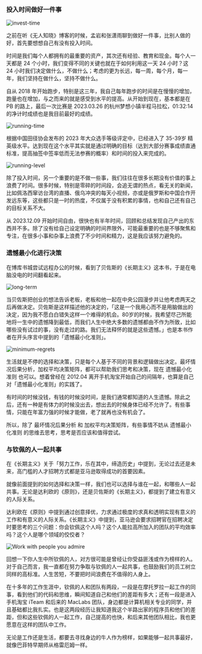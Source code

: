
### 投入时间做好一件事

![invest-time](https://cdn.nlark.com/yuque/0/2023/png/177619/1682408789348-00ac1092-ceac-438c-b40d-3b6cf7f84bf1.png)

之前在听《无人知晓》博客的时候，孟岩和张潇雨聊到做好一件事，比别人做的好，首先要想想自己有没有投入时间。

时间是我们每个人都拥有的最重要的资产，其次还有经验、教育和现金。每个人一天都是 24 个小时，我们变得不同的关键也就在于如何利用这一天 24 小时？这 24 小时我们决定做什么，不做什么；考虑的更为长远，每一周，每个月，每一年，我们坚持在做什么，坚持不做什么。

自从 2018 年开始跑步，特别是这三年，我自己每年跑步的时间是在慢慢的增加，跑量也在增加，与之而来的就是感受到水平的提高。从开始到现在，基本都是在 PB 的路上，最后一次比赛是 2023.03.26 的杭州梦想小镇半程马拉松，01:32:14 的净计时成绩也是我目前最好的成绩。

![running-time](https://cdn.nlark.com/yuque/0/2023/png/177619/1682398463096-bf9ef90d-a23d-4992-bd9e-ae6a49cd3b6b.png)

根据中国田径协会发布的 2023 年大众选手等级评定中，已经进入了 35-39岁 精英级水平。达到现在这个水平其实就是通过明确的目标（达到大部分赛事成绩直通标准，提高抽签中签率低而无法参赛的概率）和时间的投入来完成的。

![running-level](https://cdn.nlark.com/yuque/0/2023/png/177619/1682398429146-ac506678-bafa-4338-8d61-3fb70bd7e339.png)

除了投入时间，另一个重要的是不做一些事，我们往往在很多长期没有价值的事上浪费了时间。很多时候，特别是零碎的时间段，会追无谓的热点，看无关的新闻，比如佩洛西窜访台湾的直播、俄乌冲突的每天小视频，亦或是俄罗斯和中国合作开发远东等，这些都只是一时的热度，不仅属于没有积累的事情，也和自己还有自己的目标关系不大。

从 2023.12.09 开始时间自由，很快也有半年时间，回顾和总结发现自己产出的东西并不多。除了没有给自己设定明确的时间界限外，可能最重要的也是不够聚焦和专注，在很多小事和杂事上浪费了不少时间和精力，这是我应该努力避免的。

### 遗憾最小化进行决策

在博库书城尝试远程办公的时候，看到了贝佐斯的《长期主义》这本书，于是在电脑没电的时间翻看起来。

![long-term](https://cdn.nlark.com/yuque/0/2023/png/177619/1682398473751-65216a8d-135d-43d2-93df-21259c3a9569.png)

当贝佐斯把创业的想法告诉老板，老板和他一起在中央公园漫步并让他考虑两天之后再做决定。贝佐斯是这样描述他的决定的，「这是一个我用心而不是用脑做出的决定，因为我不愿白白错失这样一个难得的机会。80岁的时候，我希望尽己所能地将一生中的遗憾降到最低，而我们人生中绝大多数的遗憾都由不作为所致，比如哪些没有试过的事，没有走过的路。我们无法释怀的就是这些遗憾。」也是本书作者在开头序言中提到的「遗憾最小化准则」。

![minimum-regrets](https://cdn.nlark.com/yuque/0/2023/png/177619/1682398482930-af4a61a4-7cce-45ae-b9a6-c0b5b0bdac78.png)

生活就是不停的选择和决策，只是每个人基于不同的背景和逻辑做出决定。最坏情况后果分析，加权平均决策矩阵，都可以帮助我们思考和决策，现在 遗憾最小化准则 也可以。想着曾经在 2012.04 离开手机淘宝开始自己的间隔年，也算是自己对「遗憾最小化准则」的实践了。

有时间的时候没钱，有钱的时候没时间，是我们通常都知道的人生遗憾。除此之后，还有一种是有体力的时候没出去，想出去的时候身体已经不允许了。有些事情，只能在年富力强的时候才能做，老了就再也没有机会了。

所以，除了 最坏情况后果分析 和 加权平均决策矩阵，有些事情不妨从 遗憾最小化准则 的思维去思考，思考是否应该和值得尝试。

### 与钦佩的人一起共事

在《长期主义》关于「努力工作，乐在其中，缔造历史」中提到，无论过去还是未来，高门槛的人才招聘方式都是亚马逊取得成功的首要因素。

就像前面提到的如何选择和决策一样，我们也可以选择与谁在一起，和哪些人一起共事。无论是达利欧的《原则》，还是贝佐斯的《长期主义》，都提到了建立有意义的人际关系。

达利欧在《原则》中提到通过创意择优，力求通过极度的求真和透明实现有意义的工作和有意义的人际关系。《长期主义》中提到，亚马逊会要求招聘官在招聘决定时要思考的三个问题：你会钦佩这个人吗？这个人能拉高所加入的团队的平均效率吗？这个人是哪个领域的佼佼者？

![Work with people you admire](https://cdn.nlark.com/yuque/0/2023/png/177619/1682398491498-2faf6ba1-d912-4d1c-93ef-93cbbb66411d.png)

回想一下你人生中所钦佩的人，对方很可能是曾经让你受益匪浅或作为榜样的人。对于自己而言，我一直都在努力争取与钦佩的人一起共事，也鼓励我们的员工树立同样的高标准。人生苦短，不要把时间浪费在不值得的人身上。

在十多年的工作生涯中，钦佩的人和团队有两段，一段是在摩托罗拉一起工作的同事，看到他们的代码和思维，瞬间知道自己和他们的差距有多大；还有一段是进入手机淘宝 iTeam 和后来的 MacLabs 团队，身边都是计算机相关专业的同学，并且基础都比我扎实。也是这两段经历让我知道我这个半路出家的程序员和他们的差距，但和这些钦佩的人一起工作，自己提高的也快，和后来其他团队相比，我也更愿意在这样的团队中工作。

无论是工作还是生活，都要去寻找身边的牛人作为榜样，如果能够一起共事最好，就像巴菲特早期师从格雷厄姆一样。
